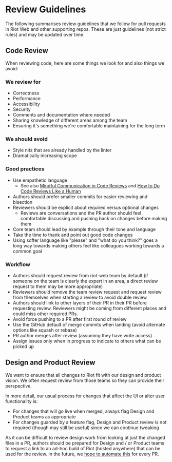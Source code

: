 # Review Guidelines

The following summarises review guidelines that we follow for pull requests in
Riot Web and other supporting repos. These are just guidelines (not strict
rules) and may be updated over time.

## Code Review

When reviewing code, here are some things we look for and also things we avoid:

### We review for

* Correctness
* Performance
* Accessibility
* Security
* Comments and documentation where needed
* Sharing knowledge of different areas among the team
* Ensuring it's something we're comfortable maintaining for the long term

### We should avoid

* Style nits that are already handled by the linter
* Dramatically increasing scope

### Good practices

* Use empathetic language
  * See also [Mindful Communication in Code
    Reviews](https://kickstarter.engineering/a-guide-to-mindful-communication-in-code-reviews-48aab5282e5e)
    and [How to Do Code Reviews Like a Human](https://mtlynch.io/human-code-reviews-1/)
* Authors should prefer smaller commits for easier reviewing and bisection
* Reviewers should be explicit about required versus optional changes
  * Reviews are conversations and the PR author should feel comfortable
    discussing and pushing back on changes before making them
* Core team should lead by example through their tone and language
* Take the time to thank and point out good code changes
* Using softer language like "please" and "what do you think?" goes a long way
  towards making others feel like colleagues working towards a common goal

### Workflow

* Authors should request review from riot-web team by default (if someone on the
  team is clearly the expert in an area, a direct review request to them may be
  more appropriate)
* Reviewers should remove the team review request and request review from
  themselves when starting a review to avoid double review
* Authors should link to other layers of their PR in their PR before requesting
  review. Reviewers might be coming from different places and could miss other
  required PRs.
* Avoid force pushing to a PR after first round of review
* Use the GitHub default of merge commits when landing (avoid alternate options
  like squash or rebase)
* PR author merges after review (assuming they have write access)
* Assign issues only when in progress to indicate to others what can be picked
  up

## Design and Product Review

We want to ensure that all changes to Riot fit with our design and product
vision. We often request review from those teams so they can provide their
perspective.

In more detail, our usual process for changes that affect the UI or alter user
functionality is:

* For changes that will go live when merged, always flag Design and Product
  teams as appropriate
* For changes guarded by a feature flag, Design and Product review is not
  required (though may still be useful) since we can continue tweaking

As it can be difficult to review design work from looking at just the changed
files in a PR, authors should be prepared for Design and / or Product teams to
request a link to an ad-hoc build of Riot (hosted anywhere) that can be used for
the review. In the future, we [hope to automate
this](https://github.com/vector-im/riot-web/issues/12624) for every PR.
